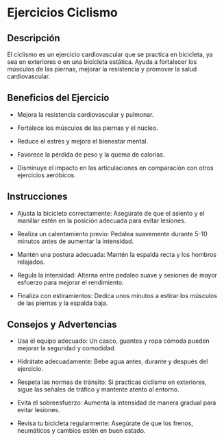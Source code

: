 # Ejercicios Ciclismo

## Descripción

El ciclismo es un ejercicio cardiovascular que se practica en bicicleta, ya sea en exteriores o en una bicicleta estática. Ayuda a fortalecer los músculos de las piernas, mejorar la resistencia y promover la salud cardiovascular.

## Beneficios del Ejercicio

- Mejora la resistencia cardiovascular y pulmonar.

- Fortalece los músculos de las piernas y el núcleo.

- Reduce el estrés y mejora el bienestar mental.

- Favorece la pérdida de peso y la quema de calorías.

- Disminuye el impacto en las articulaciones en comparación con otros ejercicios aeróbicos.

## Instrucciones

- Ajusta la bicicleta correctamente: Asegúrate de que el asiento y el manillar estén en la posición adecuada para evitar lesiones.

- Realiza un calentamiento previo: Pedalea suavemente durante 5-10 minutos antes de aumentar la intensidad.

- Mantén una postura adecuada: Mantén la espalda recta y los hombros relajados.

- Regula la intensidad: Alterna entre pedaleo suave y sesiones de mayor esfuerzo para mejorar el rendimiento.

- Finaliza con estiramientos: Dedica unos minutos a estirar los músculos de las piernas y la espalda baja.

## Consejos y Advertencias

- Usa el equipo adecuado: Un casco, guantes y ropa cómoda pueden mejorar la seguridad y comodidad.

- Hidrátate adecuadamente: Bebe agua antes, durante y después del ejercicio.

- Respeta las normas de tránsito: Si practicas ciclismo en exteriores, sigue las señales de tráfico y mantente atento al entorno.

- Evita el sobreesfuerzo: Aumenta la intensidad de manera gradual para evitar lesiones.

- Revisa tu bicicleta regularmente: Asegúrate de que los frenos, neumáticos y cambios estén en buen estado.
